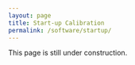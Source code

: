 ```yaml
---
layout: page
title: Start-up Calibration
permalink: /software/startup/
---
```


This page is still under construction.
